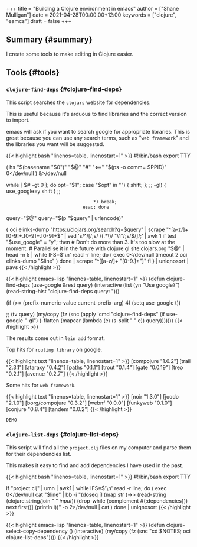 +++
title = "Building a Clojure environment in emacs"
author = ["Shane Mulligan"]
date = 2021-04-28T00:00:00+12:00
keywords = ["clojure", "eamcs"]
draft = false
+++

## Summary {#summary}

I create some tools to make editing in Clojure easier.


## Tools {#tools}


### `clojure-find-deps` {#clojure-find-deps}

This script searches the `clojars` website for dependencies.

This is useful because it's arduous to find
libraries and the correct version to import.

emacs will ask if you want to search google
for appropriate libraries. This is great
because you can use any search terms, such as
"`web framework`" and the libraries you want
will be suggested.

{{< highlight bash "linenos=table, linenostart=1" >}}
#!/bin/bash
export TTY

( hs "$(basename "$0")" "$@" "#" "<==" "$(ps -o comm= $PPID)" 0</dev/null ) &>/dev/null

while [ $# -gt 0 ]; do opt="$1"; case "$opt" in
                                     "") { shift; }; ;;
                                     -gl) {
                                         use_google=y
                                         shift
                                     }
                                          ;;

                                     *) break;
                                 esac; done

query="$@"
query="$(p "$query" | urlencode)"

{
    oci elinks-dump "https://clojars.org/search?q=$query" | scrape "^[a-z/]+ [0-9]+\.[0-9]+\.[0-9]+$" | sed 's/^/[/;s/ \(.*\)/ "\1"/;s/$/]/;' | awk 1
    if test "$use_google" = "y"; then
        # Don't do more than 3. It's too slow at the moment.
        # Parallelise it in the future with clojure
        gl site:clojars.org "$@" | head -n 5 | while IFS=$'\n' read -r line; do
            (
                exec 0</dev/null
                timeout 2 oci elinks-dump "$line"
            )
        done | scrape "^\[[a-z/]+ \"[0-9.]+\"\]"
    fi
} | uniqnosort | pavs
{{< /highlight >}}

{{< highlight emacs-lisp "linenos=table, linenostart=1" >}}
(defun clojure-find-deps (use-google &rest query)
  (interactive (list (yn "Use google?")
                     (read-string-hist "clojure-find-deps query: ")))

  (if (>= (prefix-numeric-value current-prefix-arg) 4)
      (setq use-google t))

  ;; (tv query)
  (my/copy (fz (snc (apply 'cmd "clojure-find-deps"
                           (if use-google
                               "-gl")
                           (-flatten (mapcar (lambda (e) (s-split " " e)) query)))))))
{{< /highlight >}}

The results come out in `lein add` format.

Top hits for `routing library` on google.

{{< highlight text "linenos=table, linenostart=1" >}}
[compojure "1.6.2"]
[trail "2.3.1"]
[ataraxy "0.4.2"]
[paths "0.1.1"]
[trout "0.1.4"]
[gate "0.0.19"]
[treo "0.2.1"]
[avenue "0.2.7"]
{{< /highlight >}}

Some hits for `web framework`.

{{< highlight text "linenos=table, linenostart=1" >}}
[noir "1.3.0"]
[joodo "2.1.0"]
[borg/compojure "0.3.2"]
[webnf "0.0.0"]
[funkyweb "0.1.0"]
[conjure "0.8.4"]
[tandem "0.0.2"]
{{< /highlight >}}

`DEMO`

<!-- Play on asciinema.com -->
<!-- <a title="asciinema recording" href="https://asciinema.org/a/powkGa61fG4zttGEX723FqSeu" target="_blank"><img alt="asciinema recording" src="https://asciinema.org/a/powkGa61fG4zttGEX723FqSeu.svg" /></a> -->
<!-- Play on the blog -->
<script src="https://asciinema.org/a/powkGa61fG4zttGEX723FqSeu.js" id="asciicast-powkGa61fG4zttGEX723FqSeu" async></script>


### `clojure-list-deps` {#clojure-list-deps}

This script will find all the `project.clj`
files on my computer and parse them for their
dependencies list.

This makes it easy to find and add
dependencies I have used in the past.

{{< highlight bash "linenos=table, linenostart=1" >}}
#!/bin/bash
export TTY

lf "project.clj" | umn | awk1 | while IFS=$'\n' read -r line; do
    (
    exec 0</dev/null
    cat "$line" | bb -i "(doseq [l (map str (->> (read-string (clojure.string/join \" \" *input*)) (drop-while (complement #{:dependencies})) next first))] (println l))" -o 2>/dev/null | cat
    )
done | uniqnosort
{{< /highlight >}}

{{< highlight emacs-lisp "linenos=table, linenostart=1" >}}
(defun clojure-select-copy-dependency ()
  (interactive)
  (my/copy (fz (snc "cd $NOTES; oci clojure-list-deps"))))
{{< /highlight >}}

<!-- Play on asciinema.com -->
<!-- <a title="asciinema recording" href="https://asciinema.org/a/4gNTXRw9ifeGZ3WmSQWAdfyki" target="_blank"><img alt="asciinema recording" src="https://asciinema.org/a/4gNTXRw9ifeGZ3WmSQWAdfyki.svg" /></a> -->
<!-- Play on the blog -->
<script src="https://asciinema.org/a/4gNTXRw9ifeGZ3WmSQWAdfyki.js" id="asciicast-4gNTXRw9ifeGZ3WmSQWAdfyki" async></script>